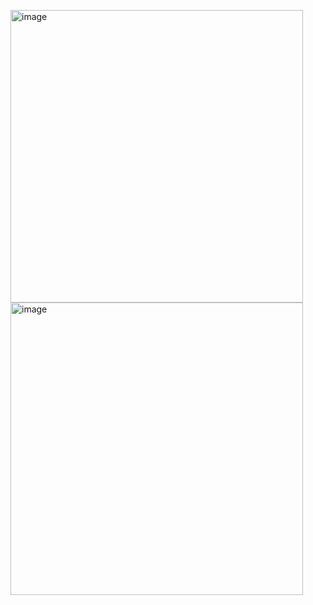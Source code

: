 
<img width="468" alt="image" src="https://github.com/user-attachments/assets/5fbc1251-e905-43c5-a90a-19e3bcbc56ae" /> \
<img width="468" alt="image" src="https://github.com/user-attachments/assets/135c5a7c-3d22-4d7c-a182-7e32a95a5ab6" />

